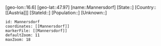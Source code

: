 ﻿---
location: [47.97,16.6]
mapzoom: [7,12] 
mapmarker: city 
type: City
tags:
- geo/City


SpocWebEntityId: 32255
isDeleted: false
confidential: public

---
[geo-lon::16.6]
[geo-lat::47.97]
[name::Mannersdorf]
[State::]
[Country::[[Austria]]]
[StateId::]
[Population::]
[Unknown::]


```leaflet
id: Mannersdorf
coordinates: [[Mannersdorf]]
markerFile: [[Mannersdorf]]
defaultZoom: 11 
maxZoom: 18
```

